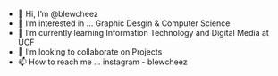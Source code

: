 - 👋 Hi, I’m @blewcheez
- 👀 I’m interested in ... Graphic Desgin & Computer Science
- 🌱 I’m currently learning Information Technology and Digital Media at UCF 
- 💞️ I’m looking to collaborate on Projects 
- 📫 How to reach me ... instagram - blewcheez

<!---
blewcheez/blewcheez is a ✨ special ✨ repository because its `README.md` (this file) appears on your GitHub profile.
You can click the Preview link to take a look at your changes.
--->
